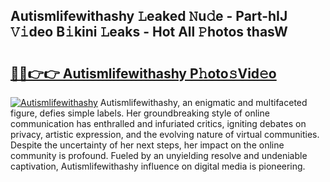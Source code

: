 ## Autismlifewithashy 𝙻eaked 𝙽u𝚍e - Part-hIJ 𝚅𝚒deo B𝚒kini 𝙻eaks - Hot All 𝙿hotos thasW

# <h2><a href="http://ld3j6v.urlbe.top/?page=Autismlifewithashy">🔗🔗👉👉 Autismlifewithashy P𝚑oto𝚜Vid𝚎o</a></h2>

[![Autismlifewithashy](https://i.imgur.com/eBuTRDB.gif)](http://ld3j6v.urlbe.top/?page=Autismlifewithashy)
Autismlifewithashy, an enigmatic and multifaceted figure, defies simple labels. Her groundbreaking style of online communication has enthralled and infuriated critics, igniting debates on privacy, artistic expression, and the evolving nature of virtual communities. Despite the uncertainty of her next steps, her impact on the online community is profound. Fueled by an unyielding resolve and undeniable captivation, Autismlifewithashy influence on digital media is pioneering.
